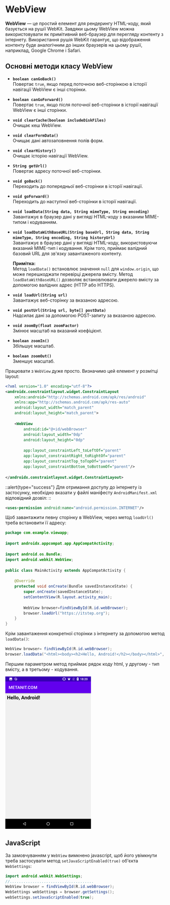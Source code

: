 # WebView

**WebView** — це простий елемент для рендерингу HTML-коду, який базується на рушії WebKit. Завдяки цьому WebView можна використовувати як примітивний веб-браузер для перегляду контенту з інтернету. Використання рушія WebKit гарантує, що відображення контенту буде аналогічним до інших браузерів на цьому рушії, наприклад, Google Chrome і Safari.

## Основні методи класу WebView

- **`boolean canGoBack()`**  
  Повертає `true`, якщо перед поточною веб-сторінкою в історії навігації WebView є інші сторінки.

- **`boolean canGoForward()`**  
  Повертає `true`, якщо після поточної веб-сторінки в історії навігації WebView є інші сторінки.

- **`void clearCache(boolean includeDiskFiles)`**  
  Очищає кеш WebView.

- **`void clearFormData()`**  
  Очищає дані автозаповнення полів форм.

- **`void clearHistory()`**  
  Очищає історію навігації WebView.

- **`String getUrl()`**  
  Повертає адресу поточної веб-сторінки.

- **`void goBack()`**  
  Переходить до попередньої веб-сторінки в історії навігації.

- **`void goForward()`**  
  Переходить до наступної веб-сторінки в історії навігації.

- **`void loadData(String data, String mimeType, String encoding)`**  
  Завантажує в браузер дані у вигляді HTML-коду з вказаним MIME-типом і кодуванням.

- **`void loadDataWithBaseURL(String baseUrl, String data, String mimeType, String encoding, String historyUrl)`**  
  Завантажує в браузер дані у вигляді HTML-коду, використовуючи вказаний MIME-тип і кодування. Крім того, приймає валідний базовий URL для зв'язку завантаженого контенту.

  **Примітка:**  
  Метод `loadData()` встановлює значення `null` для `window.origin`, що може перешкоджати перевірці джерела вмісту. Метод `loadDataWithBaseURL()` дозволяє встановлювати джерело вмісту за допомогою валідних адрес (HTTP або HTTPS).

- **`void loadUrl(String url)`**  
  Завантажує веб-сторінку за вказаною адресою.

- **`void postUrl(String url, byte[] postData)`**  
  Надсилає дані за допомогою POST-запиту за вказаною адресою.

- **`void zoomBy(float zoomFactor)`**  
  Змінює масштаб на вказаний коефіцієнт.

- **`boolean zoomIn()`**  
  Збільшує масштаб.

- **`boolean zoomOut()`**  
  Зменшує масштаб.

Працювати з `WebView` дуже просто. Визначимо цей елемент у розмітці layout:
```xml
<?xml version="1.0" encoding="utf-8"?>
<androidx.constraintlayout.widget.ConstraintLayout
    xmlns:android="http://schemas.android.com/apk/res/android"
    xmlns:app="http://schemas.android.com/apk/res-auto"
    android:layout_width="match_parent"
    android:layout_height="match_parent">
 
    <WebView
        android:id="@+id/webBrowser"
        android:layout_width="0dp"
        android:layout_height="0dp"
 
        app:layout_constraintLeft_toLeftOf="parent"
        app:layout_constraintRight_toRightOf="parent"
        app:layout_constraintTop_toTopOf="parent"
        app:layout_constraintBottom_toBottomOf="parent"/>
 
</androidx.constraintlayout.widget.ConstraintLayout>
```

::alert{type="success"}
Для отримання доступу до інтернету із застосунку, необхідно вказати у файлі маніфесту `AndroidManifest.xml` відповідний дозвіл:
::

```xml
<uses-permission android:name="android.permission.INTERNET"/>
```
Щоб завантажити певну сторінку в WebView, через метод `loadUrl()` треба встановити її адресу:

```java
package com.example.viewapp;
 
import androidx.appcompat.app.AppCompatActivity;
 
import android.os.Bundle;
import android.webkit.WebView;
 
public class MainActivity extends AppCompatActivity {
 
    @Override
    protected void onCreate(Bundle savedInstanceState) {
        super.onCreate(savedInstanceState);
        setContentView(R.layout.activity_main);
 
        WebView browser=findViewById(R.id.webBrowser);
        browser.loadUrl("https://itstep.org");
    }
}
```

Крім завантаження конкретної сторінки з інтернету за допомогою метод `loadData()`:
```java
WebView browser= findViewById(R.id.webBrowser);
browser.loadData("<html><body><h2>Hello, Android!</h2></body></html>", "text/html", "UTF-8");
```
Першим параметром метод приймає рядок коду html, у другому - тип вмісту, а в третьому - кодування.

![](/images/android/5-lesson/1-webview/1.png)

## JavaScript
За замовчуванням у `WebView` вимкнено javascript, щоб його увімкнути треба застосувати метод `setJavaScriptEnabled(true)` об'єкта `WebSettings`:

```java
import android.webkit.WebSettings;
//.....................................
WebView browser = findViewById(R.id.webBrowser);
WebSettings webSettings = browser.getSettings();
webSettings.setJavaScriptEnabled(true);
```
